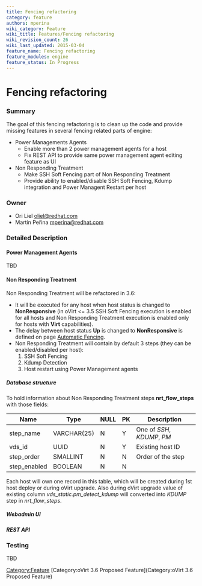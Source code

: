 ```yaml
---
title: Fencing refactoring
category: feature
authors: mperina
wiki_category: Feature
wiki_title: Features/Fencing refactoring
wiki_revision_count: 26
wiki_last_updated: 2015-03-04
feature_name: Fencing refactoring
feature_modules: engine
feature_status: In Progress
---
```


# Fencing refactoring

### Summary

The goal of this fencing refactoring is to clean up the code and provide missing features in several fencing related parts of engine:

*   Power Managements Agents
    -   Enable more than 2 power management agents for a host
    -   Fix REST API to provide same power management agent editing feature as UI
*   Non Responding Treatment
    -   Make SSH Soft Fencing part of Non Responding Treatment
    -   Provide ability to enabled/disable SSH Soft Fencing, Kdump integration and Power Managent Restart per host

### Owner

*   Ori Liel <oliel@redhat.com>
*   Martin Peřina <mperina@redhat.com>

### Detailed Description

#### Power Management Agents

TBD

#### Non Responding Treatment

Non Responding Treatment will be refactored in 3.6:

*   It will be executed for any host when host status is changed to **NonResponsive** (in oVirt <= 3.5 SSH Soft Fencing execution is enabled for all hosts and Non Responding Treatment execution is enabled only for hosts with **Virt** capabilities).
*   The delay between host status **Up** is changed to **NonResponsive** is defined on page [Automatic Fencing](Automatic_Fencing#Automatic_Fencing).
*   Non Responding Treatment will contain by default 3 steps (they can be enabled/disabled per host):
    1.  SSH Soft Fencing
    2.  Kdump Detection
    3.  Host restart using Power Management agents

##### Database structure

To hold information about Non Responding Treatment steps **nrt_flow_steps** with those fields:

| Name          | Type        | NULL | PK  | Description                 |
|---------------|-------------|------|-----|-----------------------------|
| step_name    | VARCHAR(25) | N    | Y   | One of *SSH*, *KDUMP*, *PM* |
| vds_id       | UUID        | N    | Y   | Existing host ID            |
| step_order   | SMALLINT    | N    | N   | Order of the step           |
| step_enabled | BOOLEAN     | N    | N   |                             |

Each host will own one record in this table, which will be created during 1st host deploy or during oVirt upgrade. Also during oVirt upgrade value of existing column *vds_static.pm_detect_kdump* will converted into *KDUMP* step in *nrt_flow_steps*.

##### Webadmin UI

##### REST API

### Testing

TBD

<Category:Feature> [Category:oVirt 3.6 Proposed Feature](Category:oVirt 3.6 Proposed Feature)
